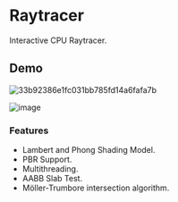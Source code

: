 # Raytracer
Interactive CPU Raytracer.


## Demo


![33b92386e1fc031bb785fd14a6fafa7b](https://github.com/N3VIN/Raytracer/assets/90082162/23159b0c-1137-45ac-b569-6b096c2734ad)

![image](https://github.com/N3VIN/Raytracer/assets/90082162/f90520e0-484a-4c7a-9301-d39359cd7226)


### Features
- Lambert and Phong Shading Model.
- PBR Support.
- Multithreading.
- AABB Slab Test.
- Möller-Trumbore intersection algorithm.
